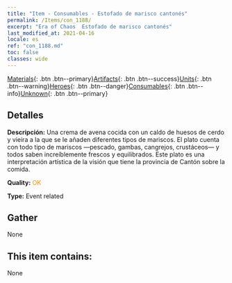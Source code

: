 ```yaml
---
title: "Item - Consumables - Estofado de marisco cantonés"
permalink: /Items/con_1188/
excerpt: "Era of Chaos  Estofado de marisco cantonés"
last_modified_at: 2021-04-16
locale: es
ref: "con_1188.md"
toc: false
classes: wide
---
```

 [Materials](/es/Items/){: .btn .btn--primary}[Artifacts](/es/Items/Artifacts/){: .btn .btn--success}[Units](/es/Items/Units/){: .btn .btn--warning}[Heroes](/es/Items/Heroes/){: .btn .btn--danger}[Consumables](/es/Items/Consumables/){: .btn .btn--info}[Unknown](/es/Items/Unknown/){: .btn .btn--primary}

## Detalles
 **Descripción:** Una crema de avena cocida con un caldo de huesos de cerdo y vieira a la que se le añaden diferentes tipos de mariscos. El plato cuenta con todo tipo de mariscos —pescado, gambas, cangrejos, crustáceos— y todos saben increíblemente frescos y equilibrados. Este plato es una interpretación artística de la visión que tiene la provincia de Cantón sobre la comida.

 **Quality:** <span style="color: #FF8C00">OK</span>

 **Type:** Event related

## Gather

  None

## This item contains:

  None


